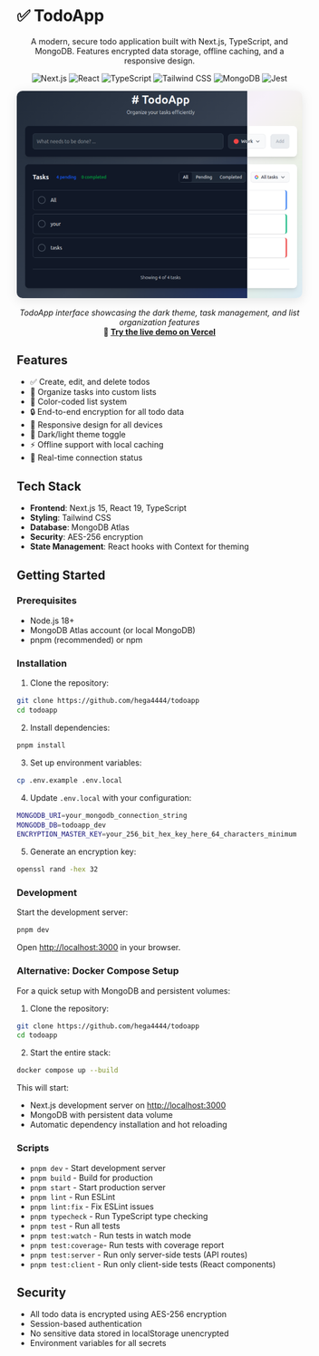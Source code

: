 # ✅ TodoApp

<div align="center">

<p>A modern, secure todo application built with Next.js, TypeScript, and MongoDB. Features encrypted data storage, offline caching, and a responsive design.</p>

![Next.js](https://img.shields.io/badge/Next.js-15.5.2-000000?style=flat-square&logo=next.js&logoColor=white)
![React](https://img.shields.io/badge/React-19.1.0-61DAFB?style=flat-square&logo=react&logoColor=white)
![TypeScript](https://img.shields.io/badge/TypeScript-5.x-3178C6?style=flat-square&logo=typescript&logoColor=white)
![Tailwind CSS](https://img.shields.io/badge/Tailwind-4.x-06B6D4?style=flat-square&logo=tailwindcss&logoColor=white)
![MongoDB](https://img.shields.io/badge/MongoDB-6.19.0-47A248?style=flat-square&logo=mongodb&logoColor=white)
![Jest](https://img.shields.io/badge/Jest-29.x-C21325?style=flat-square&logo=jest&logoColor=white)

<a href="https://todoappbyhega4444.vercel.app/" target="_blank">
<img src="app.png" alt="TodoApp Screenshot" width="800" style="border-radius: 10px; box-shadow: 0 4px 20px rgba(0,0,0,0.1);" />
</a>

<em>TodoApp interface showcasing the dark theme, task management, and list organization features</em>
<br />
<strong>🚀 <a href="https://todoappbyhega4444.vercel.app/" target="_blank">Try the live demo on Vercel</a></strong>

</div>


## Features

- ✅ Create, edit, and delete todos
- 📝 Organize tasks into custom lists
- 🎨 Color-coded list system
- 🔒 End-to-end encryption for all todo data
- 📱 Responsive design for all devices
- 🌙 Dark/light theme toggle
- ⚡ Offline support with local caching
- 🔄 Real-time connection status

## Tech Stack

- **Frontend**: Next.js 15, React 19, TypeScript
- **Styling**: Tailwind CSS
- **Database**: MongoDB Atlas
- **Security**: AES-256 encryption
- **State Management**: React hooks with Context for theming

## Getting Started

### Prerequisites

- Node.js 18+ 
- MongoDB Atlas account (or local MongoDB)
- pnpm (recommended) or npm

### Installation

1. Clone the repository:
```bash
git clone https://github.com/hega4444/todoapp
cd todoapp
```

2. Install dependencies:
```bash
pnpm install
```

3. Set up environment variables:
```bash
cp .env.example .env.local
```

4. Update `.env.local` with your configuration:
```bash
MONGODB_URI=your_mongodb_connection_string
MONGODB_DB=todoapp_dev
ENCRYPTION_MASTER_KEY=your_256_bit_hex_key_here_64_characters_minimum
```

5. Generate an encryption key:
```bash
openssl rand -hex 32
```

### Development

Start the development server:
```bash
pnpm dev
```

Open [http://localhost:3000](http://localhost:3000) in your browser.

### Alternative: Docker Compose Setup

For a quick setup with MongoDB and persistent volumes:

1. Clone the repository:
```bash
git clone https://github.com/hega4444/todoapp
cd todoapp
```

2. Start the entire stack:
```bash
docker compose up --build
```

This will start:
- Next.js development server on [http://localhost:3000](http://localhost:3000)
- MongoDB with persistent data volume
- Automatic dependency installation and hot reloading

### Scripts

- `pnpm dev`          - Start development server
- `pnpm build`        - Build for production
- `pnpm start`        - Start production server
- `pnpm lint`         - Run ESLint
- `pnpm lint:fix`     - Fix ESLint issues
- `pnpm typecheck`    - Run TypeScript type checking
- `pnpm test`         - Run all tests
- `pnpm test:watch`   - Run tests in watch mode
- `pnpm test:coverage`- Run tests with coverage report
- `pnpm test:server`  - Run only server-side tests (API routes)
- `pnpm test:client`  - Run only client-side tests (React components)

## Security

- All todo data is encrypted using AES-256 encryption
- Session-based authentication
- No sensitive data stored in localStorage unencrypted
- Environment variables for all secrets

